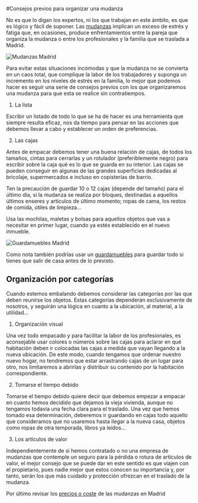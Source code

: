 #Consejos previos para organizar una mudanza

 
No es que lo digan los expertos, ni los que trabajan en este ámbito, es que es lógico y fácil de suponer. Las [mudanzas](https://www.amsegoviana.com) implican un exceso de estrés y fatiga que, en ocasiones, produce enfrentamientos entre la pareja que organiza la mudanza o entre los profesionales y la familia que se traslada a Madrid.

![Mudanzas Madrid](https://www.amsegoviana.com/themes/segoviana/images/madrid-mudanzas.jpg)
 
Para evitar estas situaciones incómodas y que la mudanza no se convierta en un caos total, que complique la labor de los trabajadores y suponga un incremento en los niveles de estrés en la familia, lo mejor que podemos hacer es seguir una serie de consejos previos con los que organizaremos una mudanza para que esta se realice sin contratiempos.


1. La lista

 
Escribir un listado de todo lo que se ha de hacer es una herramienta que siempre resulta eficaz, nos da tiempo para pensar en las acciones que debemos llevar a cabo y establecer un orden de preferencias.

 
2. Las cajas

 
Antes de empacar debemos tener una buena relación de cajas, de todos los tamaños, cintas para cerrarlas y un rotulador (preferiblemente negro) para escribir sobre la caja qué es lo que se guarda en su interior. Las cajas se pueden conseguir en algunas de las grandes superficies dedicadas al bricolaje, supermercados e incluso en copisterías de barrio.

 
Ten la precaución de guardar 10 o 12 cajas (depende del tamaño) para el último día, si la mudanza se realiza por bloques, destinadas a aquellos últimos enseres y artículos de último momento; ropas de cama, los restos de comida, útiles de limpieza…

 
Usa las mochilas, maletas y bolsas para aquellos objetos que vas a necesitar en primer lugar, cuando ya estés establecido en el nuevo inmueble. 

![Guardamuebles Madrid](https://www.amsegoviana.com/uploads/guardamuebles-servicios.jpg)

Como nota también podrías usar un [guardamuebles](https://www.amsegoviana.com/guardamuebles-madrid) para guardar todo si tienes que salir de casa antes de lo previsto.

 
## Organización por categorías

 
Cuando estemos embalando debemos considerar las categorías por las que deben reunirse los objetos. Estas categorías dependerán exclusivamente de nosotros, y seguirán una lógica en cuanto a la ubicación, al material, a la utilidad…

 
1. Organización visual

 
Una vez todo empacado y para facilitar la labor de los profesionales, es aconsejable usar colores o números sobre las cajas para aclarar en qué habitación deben ir colocadas las cajas a medida que vayan llegando a la nueva ubicación. De este modo, cuando tengamos que ordenar nuestro nuevo hogar, no tendremos que estar arrastrando cajas de un lugar para otro, nos limitaremos a abrirlas y distribuir su contenido por la habitación correspondiente.

 
2. Tomarse el tiempo debido

 
Tomarse el tiempo debido quiere decir que debemos empezar a empacar en cuanto hemos decidido que dejamos la vieja vivienda, aunque no tengamos todavía una fecha clara para el traslado. Una vez que hemos tomado esa determinación, deberemos ir guardando en cajas todo aquello que consideramos que no usaremos hasta llegar a la nueva casa, objetos como ropas de otra temporada, libros ya leídos…

 
3. Los artículos de valor

 
Independientemente de si hemos contratado o no una empresa de mudanzas que contemple un seguro para la pérdida o rotura de artículos de valor, el mejor consejo que se puede dar en este sentido es que viajen con el propietario, pues nadie mejor que estos conocen su importancia y, por tanto, serán los que más cuidado y protección ofrezcan en el traslado de la mudanza.


Por último revisar los [precios o coste](https://www.amsegoviana.com/blog/cuanto-cuesta-una-mudanza-en-madrid) de las mudanzas en Madrid
